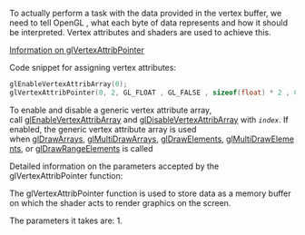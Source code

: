 To actually perform a task with the data provided in the vertex buffer, we need to tell OpenGL , what each byte of data represents and how it should be interpreted. Vertex attributes and shaders are used to achieve this.

[Information on glVertexAttribPointer](https://docs.gl/gl4/glVertexAttribPointer)

Code snippet for assigning vertex attributes:

```C++
glEnableVertexAttribArray(0);
glVertexAttribPointer(0, 2, GL_FLOAT , GL_FALSE , sizeof(float) * 2 , 0 );
```

To enable and disable a generic vertex attribute array, call [glEnableVertexAttribArray](https://docs.gl/gl4/glEnableVertexAttribArray) and [glDisableVertexAttribArray](https://docs.gl/gl4/glDisableVertexAttribArray) with _`index`_. If enabled, the generic vertex attribute array is used when [glDrawArrays](https://docs.gl/gl4/glDrawArrays), [glMultiDrawArrays](https://docs.gl/gl4/glMultiDrawArrays), [glDrawElements](https://docs.gl/gl4/glDrawElements), [glMultiDrawElements](https://docs.gl/gl4/glMultiDrawElements), or [glDrawRangeElements](https://docs.gl/gl4/glDrawRangeElements) is called

Detailed information on the parameters accepted by the glVertexAttribPointer function:

The glVertexAttribPointer function is used to store data as a memory buffer on which the shader acts to render graphics on the screen.

The parameters it takes are:
1. 